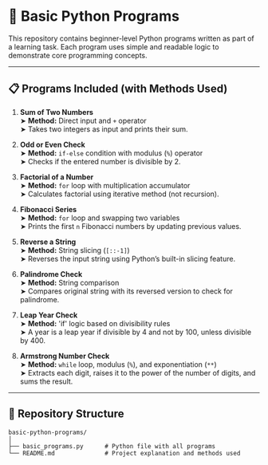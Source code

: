 # 🐍 Basic Python Programs

This repository contains beginner-level Python programs written as part of a learning task. Each program uses simple and readable logic to demonstrate core programming concepts.

---

## 📋 Programs Included (with Methods Used)

1. **Sum of Two Numbers**  
   ➤ **Method:** Direct input and `+` operator  
   ➤ Takes two integers as input and prints their sum.

2. **Odd or Even Check**  
   ➤ **Method:** `if-else` condition with modulus (`%`) operator  
   ➤ Checks if the entered number is divisible by 2.

3. **Factorial of a Number**  
   ➤ **Method:** `for` loop with multiplication accumulator  
   ➤ Calculates factorial using iterative method (not recursion).

4. **Fibonacci Series**  
   ➤ **Method:** `for` loop and swapping two variables  
   ➤ Prints the first `n` Fibonacci numbers by updating previous values.

5. **Reverse a String**  
   ➤ **Method:** String slicing (`[::-1]`)  
   ➤ Reverses the input string using Python’s built-in slicing feature.

6. **Palindrome Check**  
   ➤ **Method:** String comparison  
   ➤ Compares original string with its reversed version to check for palindrome.

7. **Leap Year Check**  
   ➤ **Method:** 'if' logic based on divisibility rules  
   ➤ A year is a leap year if divisible by 4 and not by 100, unless divisible by 400.

8. **Armstrong Number Check**  
   ➤ **Method:** `while` loop, modulus (`%`), and exponentiation (`**`)  
   ➤ Extracts each digit, raises it to the power of the number of digits, and sums the result.

---
## 📁 Repository Structure

```
basic-python-programs/
│
├── basic_programs.py      # Python file with all programs
└── README.md              # Project explanation and methods used
```
